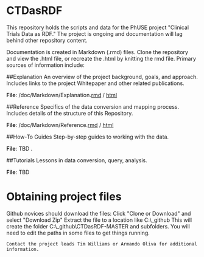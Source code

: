 # CTDasRDF
This repository holds the scripts and data for the PhUSE project "Clinical Trials Data as RDF." The project is ongoing and documentation will lag behind other repository content.  

Documentation is created in Markdown (.rmd) files. Clone the repository and view the .html file, or recreate the .html by knitting the rmd file.
Primary sources of information include:

##Explanation
An overview of the project background, goals, and approach. Includes links to the project Whitepaper and other related publications. 

**File**: /doc/Markdown/Explanation.[rmd](doc/Markdown/Explanation.rmd) / [html](doc/Markdown/Explanation.html)


##Reference
Specifics of the data conversion and mapping process.  Includes details of the structure of this Repository. 

**File**: /doc/Markdown/Reference.[rmd](doc/Markdown/Reference.rmd) / [html](doc/Markdown/Reference.html)
  
##How-To Guides
Step-by-step guides to working with the data.  

**File**:  TBD .  
  
##Tutorials
Lessons in data conversion, query, analysis.

**File**: TBD

# Obtaining project files
Github novices should download the files: 
Click "Clone or Download" and select "Download Zip"
Extract the file to a location like  C:\\_github
This will create the folder C:\\_github\\CTDasRDF-MASTER and subfolders. You will need to edit the paths in some files to get things running. 

```
Contact the project leads Tim Williams or Armando Oliva for additional information. 
